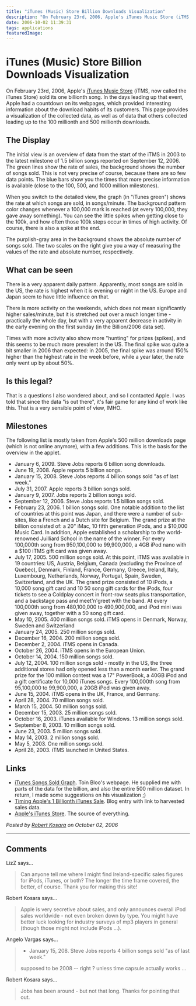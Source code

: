 ```yaml
---
title: "iTunes (Music) Store Billion Downloads Visualization"
description: "On February 23rd, 2006, Apple's iTunes Music Store (iTMS, now called the iTunes Store) sold its one billionth song. In the days leading up that event, Apple had a countdown on its webpages, which provided interesting information about the download habits of its customers. This page provides a visualization of the collected data, as well as of data that others collected leading up to the 100 millionth and 500 millionth downloads."
date: 2006-10-02 11:39:31
tags: applications
featuredImage: 
---
```


# iTunes (Music) Store Billion Downloads Visualization

On February 23rd, 2006, Apple's <a href="http://www.apple.com/itunes/">iTunes Music Store</a> (iTMS, now called the iTunes Store) sold its one billionth song. In the days leading up that event, Apple had a countdown on its webpages, which provided interesting information about the download habits of its customers. This page provides a visualization of the collected data, as well as of data that others collected leading up to the 100 millionth and 500 millionth downloads.

## The Display

The initial view is an overview of data from the start of the iTMS in 2003 to the latest milestone of 1.5 billion songs reported on September 12, 2006. The green lines show the rate of sales, the background shows the number of songs sold. This is not very precise of course, because there are so few data points. The blue bars show you the times that more precise information is available (close to the 100, 500, and 1000 million milestones).

When you switch to the detailed view, the graph (in "iTunes green") shows the rate at which songs are sold, in songs/minute. The background pattern color changes whenever a 100,000 mark is reached (at every 100,000, they gave away something). You can see the little spikes when getting close to the 100k, and how often those 100k steps occur in times of high activity. Of course, there is also a spike at the end.

The purplish-gray area in the background shows the absolute number of songs sold. The two scales on the right give you a way of measuring the values of the rate and absolute number, respectively.

## What can be seen

There is a very apparent daily pattern. Apparently, most songs are sold in the US, the rate is highest when it is evening or night in the US. Europe and Japan seem to have little influence on that.

There is more activity on the weekends, which does not mean significantly higher sales/minute, but it is stretched out over a much longer time - practically the whole day, but with a very apparent decrease in activity in the early evening on the first sunday (in the Billion/2006 data set).

Times with more activity also show more "hunting" for prizes (spikes), and this seems to be much more prevalent in the US. The final spike was quite a bit smaller in 2006 than expected: in 2005, the final spike was around 150% higher than the highest rate in the week before, while a year later, the rate only went up by about 50%.

## Is this legal?

That is a questions I also wondered about, and so I contacted Apple. I was told that since the data "is out there", it's fair game for any kind of work like this. That is a very sensible point of view, IMHO.

## Milestones

The following list is mostly taken from Apple's 500 million downloads page (which is not online anymore), with a few additions. This is the basis for the overview in the applet.
<ul>
	<li>January 6, 2009. Steve Jobs reports 6 billion song downloads.</li>
	<li>June 19, 2008. Apple reports 5 billion songs.</li>
	<li>January 15, 2008. Steve Jobs reports 4 billion songs sold "as of last week."</li>
	<li>July 31, 2007. Apple reports 3 billion songs sold.</li>
	<li>January 9, 2007. Jobs reports 2 billion songs sold.</li>
	<li>September 12, 2006. Steve Jobs reports 1.5 billion songs sold.</li>
	<li>February 23, 2006. 1 billion songs sold. One notable addition to the list of countries at this point was Japan, and there were a number of sub-sites, like a French and a Dutch site for Belgium. The grand prize at the billion consisted of: a 20" iMac, 10 fifth generation iPods, and a $10,000 Music Card. In addition, Apple established a scholarship to the world-renowned Juilliard School in the name of the winner. For every 100,000th song from 950,100,000 to 99,900,000, a 4GB iPod nano with a $100 iTMS gift card was given away.</li>
	<li>July 17, 2005. 500 million songs sold. At this point, iTMS was available in 19 countries: US, Austria, Belgium, Canada (excluding the Province of Quebec), Denmark, Finland, France, Germany, Greece, Ireland, Italy, Luxembourg, Netherlands, Norway, Portugal, Spain, Sweden, Switzerland, and the UK. The grand prize consisted of 10 iPods, a 10,000 song gift card and 10 50 song gift cards for the iPods, four tickets to see a Coldplay concert in front-row seats plus transportation, and a backstage pass and meet'n'greet with the band. At every 100,000th song from 480,100,000 to 490,900,000, and iPod mini was given away, together with a 50 song gift card.</li>
	<li>May 10, 2005. 400 million songs sold. iTMS opens in Denmark, Norway, Sweden and Switzerland</li>
	<li>January 24, 2005. 250 million songs sold.</li>
	<li>December 16, 2004. 200 million songs sold.</li>
	<li>December 2, 2004. iTMS opens in Canada.</li>
	<li>October 26, 2004. iTMS opens in the European Union.</li>
	<li>October 14, 2004. 150 million songs sold.</li>
	<li>July 12, 2004. 100 million songs sold - mostly in the US, the three additional stores had only opened less than a month earlier. The grand prize for the 100 million contest was a 17" PowerBook, a 40GB iPod and a gift certificate for 10,000 iTunes songs. Every 100,000th song from 95,100,000 to 99,900,000, a 20GB iPod was given away.</li>
	<li>June 15, 2004. iTMS opens in the UK, France, and Germany.</li>
	<li>April 28, 2004. 70 million songs sold.</li>
	<li>March 15, 2004. 50 million songs sold.</li>
	<li>December 15, 2003. 25 million songs sold.</li>
	<li>October 16, 2003. iTunes available for Windows. 13 million songs sold.</li>
	<li>September 8, 2003. 10 million songs sold.</li>
	<li>June 23, 2003. 5 million songs sold.</li>
	<li>May 14, 2003. 2 million songs sold.</li>
	<li>May 5, 2003. One million songs sold.</li>
	<li>April 28, 2003. iTMS launched in United States.</li>
</ul>

## Links

<ul>
	<li><a href="http://itunescount.tijdweb.nl/">iTunes Songs Sold Graph</a>. Toin Bloo's webpage. He supplied me with parts of the data for the billion, and also the entire 500 million dataset. In return, I made some suggestions on his visualization ;)</li>
	<li><a href="http://www.anders.com/cms/149/iTunes/1.billionth.song/Apple">Timing Apple's 1 Billionth iTunes Sale</a>. Blog entry with link to harvested sales data.</li>
	<li><a href="http://www.apple.com/itunes/">Apple's iTunes Store</a>. The source of everything.</li>
</ul>


_Posted by <a href="/about">Robert Kosara</a> on October 02, 2006_


<aside class="comments">

---
## Comments

LizZ says…
>	Can anyone tell me where I might find Ireland-specific sales figures for iPods, iTunes, or both? The longer the time frame covered, the better, of course.  Thank you for making this site! 

Robert Kosara says…
>	<p>Apple is very secretive about sales, and only announces overall iPod sales worldwide - not even broken down by type. You might have better luck looking for industry surveys of mp3 players in general (though those might not include iPods ...).</p>

Angelo Vargas says…
>	<ul>
>	<li>January 15, 208. Steve Jobs reports 4 billion songs sold "as of last week."</li>
>	</ul>
>	<p>supposed to be 2008 -- right ? unless time capsule actually works ...</p>

Robert Kosara says…
>	<p>Jobs has been around - but not that long. Thanks for pointing that out.</p>

</aside>

